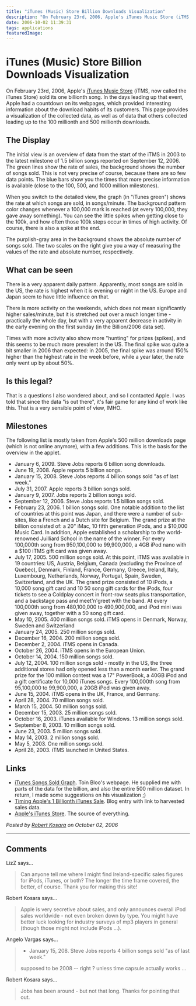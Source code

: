 ```yaml
---
title: "iTunes (Music) Store Billion Downloads Visualization"
description: "On February 23rd, 2006, Apple's iTunes Music Store (iTMS, now called the iTunes Store) sold its one billionth song. In the days leading up that event, Apple had a countdown on its webpages, which provided interesting information about the download habits of its customers. This page provides a visualization of the collected data, as well as of data that others collected leading up to the 100 millionth and 500 millionth downloads."
date: 2006-10-02 11:39:31
tags: applications
featuredImage: 
---
```


# iTunes (Music) Store Billion Downloads Visualization

On February 23rd, 2006, Apple's <a href="http://www.apple.com/itunes/">iTunes Music Store</a> (iTMS, now called the iTunes Store) sold its one billionth song. In the days leading up that event, Apple had a countdown on its webpages, which provided interesting information about the download habits of its customers. This page provides a visualization of the collected data, as well as of data that others collected leading up to the 100 millionth and 500 millionth downloads.

## The Display

The initial view is an overview of data from the start of the iTMS in 2003 to the latest milestone of 1.5 billion songs reported on September 12, 2006. The green lines show the rate of sales, the background shows the number of songs sold. This is not very precise of course, because there are so few data points. The blue bars show you the times that more precise information is available (close to the 100, 500, and 1000 million milestones).

When you switch to the detailed view, the graph (in "iTunes green") shows the rate at which songs are sold, in songs/minute. The background pattern color changes whenever a 100,000 mark is reached (at every 100,000, they gave away something). You can see the little spikes when getting close to the 100k, and how often those 100k steps occur in times of high activity. Of course, there is also a spike at the end.

The purplish-gray area in the background shows the absolute number of songs sold. The two scales on the right give you a way of measuring the values of the rate and absolute number, respectively.

## What can be seen

There is a very apparent daily pattern. Apparently, most songs are sold in the US, the rate is highest when it is evening or night in the US. Europe and Japan seem to have little influence on that.

There is more activity on the weekends, which does not mean significantly higher sales/minute, but it is stretched out over a much longer time - practically the whole day, but with a very apparent decrease in activity in the early evening on the first sunday (in the Billion/2006 data set).

Times with more activity also show more "hunting" for prizes (spikes), and this seems to be much more prevalent in the US. The final spike was quite a bit smaller in 2006 than expected: in 2005, the final spike was around 150% higher than the highest rate in the week before, while a year later, the rate only went up by about 50%.

## Is this legal?

That is a questions I also wondered about, and so I contacted Apple. I was told that since the data "is out there", it's fair game for any kind of work like this. That is a very sensible point of view, IMHO.

## Milestones

The following list is mostly taken from Apple's 500 million downloads page (which is not online anymore), with a few additions. This is the basis for the overview in the applet.
<ul>
	<li>January 6, 2009. Steve Jobs reports 6 billion song downloads.</li>
	<li>June 19, 2008. Apple reports 5 billion songs.</li>
	<li>January 15, 2008. Steve Jobs reports 4 billion songs sold "as of last week."</li>
	<li>July 31, 2007. Apple reports 3 billion songs sold.</li>
	<li>January 9, 2007. Jobs reports 2 billion songs sold.</li>
	<li>September 12, 2006. Steve Jobs reports 1.5 billion songs sold.</li>
	<li>February 23, 2006. 1 billion songs sold. One notable addition to the list of countries at this point was Japan, and there were a number of sub-sites, like a French and a Dutch site for Belgium. The grand prize at the billion consisted of: a 20" iMac, 10 fifth generation iPods, and a $10,000 Music Card. In addition, Apple established a scholarship to the world-renowned Juilliard School in the name of the winner. For every 100,000th song from 950,100,000 to 99,900,000, a 4GB iPod nano with a $100 iTMS gift card was given away.</li>
	<li>July 17, 2005. 500 million songs sold. At this point, iTMS was available in 19 countries: US, Austria, Belgium, Canada (excluding the Province of Quebec), Denmark, Finland, France, Germany, Greece, Ireland, Italy, Luxembourg, Netherlands, Norway, Portugal, Spain, Sweden, Switzerland, and the UK. The grand prize consisted of 10 iPods, a 10,000 song gift card and 10 50 song gift cards for the iPods, four tickets to see a Coldplay concert in front-row seats plus transportation, and a backstage pass and meet'n'greet with the band. At every 100,000th song from 480,100,000 to 490,900,000, and iPod mini was given away, together with a 50 song gift card.</li>
	<li>May 10, 2005. 400 million songs sold. iTMS opens in Denmark, Norway, Sweden and Switzerland</li>
	<li>January 24, 2005. 250 million songs sold.</li>
	<li>December 16, 2004. 200 million songs sold.</li>
	<li>December 2, 2004. iTMS opens in Canada.</li>
	<li>October 26, 2004. iTMS opens in the European Union.</li>
	<li>October 14, 2004. 150 million songs sold.</li>
	<li>July 12, 2004. 100 million songs sold - mostly in the US, the three additional stores had only opened less than a month earlier. The grand prize for the 100 million contest was a 17" PowerBook, a 40GB iPod and a gift certificate for 10,000 iTunes songs. Every 100,000th song from 95,100,000 to 99,900,000, a 20GB iPod was given away.</li>
	<li>June 15, 2004. iTMS opens in the UK, France, and Germany.</li>
	<li>April 28, 2004. 70 million songs sold.</li>
	<li>March 15, 2004. 50 million songs sold.</li>
	<li>December 15, 2003. 25 million songs sold.</li>
	<li>October 16, 2003. iTunes available for Windows. 13 million songs sold.</li>
	<li>September 8, 2003. 10 million songs sold.</li>
	<li>June 23, 2003. 5 million songs sold.</li>
	<li>May 14, 2003. 2 million songs sold.</li>
	<li>May 5, 2003. One million songs sold.</li>
	<li>April 28, 2003. iTMS launched in United States.</li>
</ul>

## Links

<ul>
	<li><a href="http://itunescount.tijdweb.nl/">iTunes Songs Sold Graph</a>. Toin Bloo's webpage. He supplied me with parts of the data for the billion, and also the entire 500 million dataset. In return, I made some suggestions on his visualization ;)</li>
	<li><a href="http://www.anders.com/cms/149/iTunes/1.billionth.song/Apple">Timing Apple's 1 Billionth iTunes Sale</a>. Blog entry with link to harvested sales data.</li>
	<li><a href="http://www.apple.com/itunes/">Apple's iTunes Store</a>. The source of everything.</li>
</ul>


_Posted by <a href="/about">Robert Kosara</a> on October 02, 2006_


<aside class="comments">

---
## Comments

LizZ says…
>	Can anyone tell me where I might find Ireland-specific sales figures for iPods, iTunes, or both? The longer the time frame covered, the better, of course.  Thank you for making this site! 

Robert Kosara says…
>	<p>Apple is very secretive about sales, and only announces overall iPod sales worldwide - not even broken down by type. You might have better luck looking for industry surveys of mp3 players in general (though those might not include iPods ...).</p>

Angelo Vargas says…
>	<ul>
>	<li>January 15, 208. Steve Jobs reports 4 billion songs sold "as of last week."</li>
>	</ul>
>	<p>supposed to be 2008 -- right ? unless time capsule actually works ...</p>

Robert Kosara says…
>	<p>Jobs has been around - but not that long. Thanks for pointing that out.</p>

</aside>

